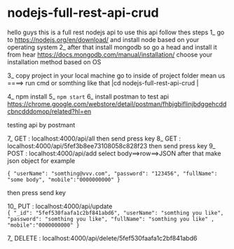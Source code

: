 # nodejs-full-rest-api-crud

hello guys this is a full rest nodejs api 
to use this api follow thes steps
 1_ go to https://nodejs.org/en/download/ and install node based on your operating system
 2_ after that install mongodb so go a head and install it from hear https://docs.mongodb.com/manual/installation/
 choose your installation method based on OS

 3_ copy project in your local machine 
 go to inside of project folder mean us ====> run cmd or somthing like that |cd nodejs-full-rest-api-crud |

 4_ npm install 
 5_ `npm start` 
 6_ install postman to test api https://chrome.google.com/webstore/detail/postman/fhbjgbiflinjbdggehcddcbncdddomop/related?hl=en

testing api by postmant

7_ GET  : localhost:4000/api/all  then send press key
8_ GET  : localhost:4000/api/5fef3b8ee73108058c828f23  then send press key
9_ POST   : localhost:4000/api/add  select body==>row==>JSON  after that make json object for example

 `{
  "userName": "somthing@vvv.com",
   "password": "123456",
   "fullName": "some body",
   "mobile":"0000000000"
 }`

 then press send key
 
 10_ PUT  : localhost:4000/api/update  
`{
        "_id": "5fef530faafa1c2bf841abd6",
        "userName": "somthing you like",
        "password": "somthing you like",
        "fullName": "somthing you like" ,
        "mobile":"0000000000"
 }`
 
 7_ DELETE  : localhost:4000/api/delete/5fef530faafa1c2bf841abd6 



